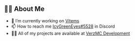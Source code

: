 ## 🙋‍♂️ About Me
- 🔭 I’m currently working on [Vitems](dsc.gg/verzdev/)
- 📫 How to reach me [IcyGreenEyes#5528](dsc.gg/verzdev/) in Discord
- 👨‍💻 All of my projects are available at [VerzMC Development](dsc.gg/verzdev/)
